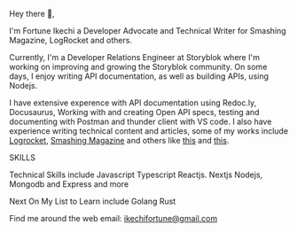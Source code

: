 Hey there 👋,

I'm Fortune Ikechi a Developer Advocate and Technical Writer for Smashing Magazine, LogRocket and others.

Currently, I'm a Developer Relations Engineer at Storyblok where I'm working on improving and growing the Storyblok community. On some days, I enjoy writing API documentation, as well as building APIs, using Nodejs.

I have extensive experence with API documentation using Redoc.ly, Docusaurus, Working with and creating Open API specs, testing and documenting with Postman and thunder client with VS code. I also have experience writing technical content and articles, some of my works include [Logrocket](https://blog.logrocket.com/author/fortuneikechi/), [Smashing Magazine](https://www.smashingmagazine.com/author/fortune-ikechi/) and others like [this](https://reflect.run/articles/building-tests-with-cypress-studio/) and [this](https://reflect.run/articles/highlighting-text-in-your-cypress-tests/).

SKILLS

Technical Skills include
Javascript
Typescript
Reactjs. Nextjs
Nodejs, Mongodb and Express and more

Next On My List to Learn include
Golang
Rust

Find me around the web
email: ikechifortune@gmail.com
